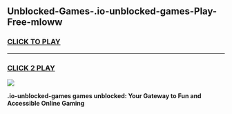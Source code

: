 
## Unblocked-Games-.io-unblocked-games-Play-Free-mloww
<h3>
<a href="https://premium76.site?title=.io-unblocked-games&ref=17A">CLICK TO PLAY</a></h3>
<hr>

<h3>
<a href="https://premium76.site?title=.io-unblocked-games&ref=17A">CLICK 2 PLAY</a>
  
</h3>

<a href="https://premium76.site?title=.io-unblocked-games&ref=17A"><img src="https://clearcache.store/games.png"></a>


**.io-unblocked-games games unblocked: Your Gateway to Fun and Accessible Online Gaming**

